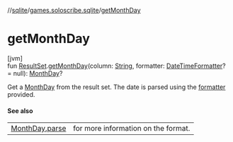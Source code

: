 //[sqlite](../../index.md)/[games.soloscribe.sqlite](index.md)/[getMonthDay](get-month-day.md)

# getMonthDay

[jvm]\
fun [ResultSet](https://docs.oracle.com/javase/8/docs/api/java/sql/ResultSet.html).[getMonthDay](get-month-day.md)(column: [String](https://kotlinlang.org/api/latest/jvm/stdlib/kotlin-stdlib/kotlin/-string/index.html), formatter: [DateTimeFormatter](https://docs.oracle.com/javase/8/docs/api/java/time/format/DateTimeFormatter.html)? = null): [MonthDay](https://docs.oracle.com/javase/8/docs/api/java/time/MonthDay.html)?

Get a [MonthDay](https://docs.oracle.com/javase/8/docs/api/java/time/MonthDay.html) from the result set. The date is parsed using the [formatter](get-month-day.md) provided.

#### See also

| | |
|---|---|
| [MonthDay.parse](https://docs.oracle.com/javase/8/docs/api/java/time/MonthDay.html#parse-kotlin.CharSequence-) | for more information on the format. |
